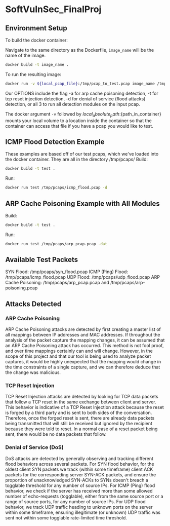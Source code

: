 # SoftVulnSec_FinalProj

## Environment Setup
To build the docker container:

Navigate to the same directory as the Dockerfile, ```image_name``` will be the name of the image.
```bash
docker build -t image_name .
```
To run the resulting image:  
```bash
docker run -v ${local_pcap_file}:/tmp/pcap_to_test.pcap image_name /tmp/pcap_to_test.pcap [OPTIONS]
```

Our OPTIONS include the flag -a for arp cache poisoning detection, -t for tcp reset injection detection, -d for denial of service (flood attacks) detection, or all 3 to run all detection modules on the input pcap.

The docker argument ```-v``` followed by ${local_absolute_path}:${path_in_container} mounts your local volume to a location inside the container so that the container can access that file if you have a pcap you would like to test.

## ICMP Flood Detection Example
These examples are based off of our test pcaps, which we've loaded into the docker container. They are all in the directory /tmp/pcaps/
Build: 
```bash
docker build -t test .
```
Run: 
```bash
docker run test /tmp/pcaps/icmp_flood.pcap -d
```

## ARP Cache Poisoning Example with All Modules
Build: 
```bash
docker build -t test .
```
Run: 
```bash
docker run test /tmp/pcaps/arp_pcap.pcap -dat
```
## Available Test Packets
SYN Flood: /tmp/pcaps/syn_flood.pcap
ICMP (Ping) Flood: /tmp/pcaps/icmp_flood.pcap
UDP Flood: /tmp/pcaps/udp_flood.pcap
ARP Cache Poisoning: /tmp/pcaps/arp_pcap.pcap and /tmp/pcaps/arp-poisoning.pcap

## Attacks Detected
### ARP Cache Poisoning
ARP Cache Poisoning attacks are detected by first creating a master list of all mappings between IP addresses and MAC addresses. If throughout the analysis of the packet capture the mapping changes, it can be assumed that an ARP Cache Poisoning attack has occurred. This method is not fool proof, and over time mappings certainly can and will change. However, in the scope of this project and that our tool is being used to analyze packet captures, it would be highly unexpected that the mapping would change in the time constraints of a single capture, and we can therefore deduce that the change was malicious.

### TCP Reset Injection
TCP Reset Injection attacks are detected by looking for TCP data packets that follow a TCP reset in the same exchange between client and server. This behavior is indicative of a TCP Reset Injection attack because the reset is forged by a third party and is sent to both sides of the conversation. Therefore, once the forged reset is sent, there are already data packets being transmitted that will still be received but ignored by the recipient because they were told to reset. In a normal case of a reset packet being sent, there would be no data packets that follow.

### Denial of Service (DoS)
DoS attacks are detected by generally observing and tracking different flood behaviors across several packets. For SYN flood behavior, for the oldest client SYN packets we track (within some timeframe) client ACK packets for the corresponding server SYN-ACK packets, and ensure the proportion of unacknowledged SYN-ACKs to SYNs doesn't breach a togglable threshold for any number of source IPs. For ICMP (Ping) flood behavior, we check if the server has received more than some allowed number of echo-requests (togglable), either from the same source port or a range of source ports, for any number of source IPs. For UDP flood behavior, we track UDP traffic heading to unknown ports on the server within some timeframe, ensuring illegitimate (or unknown) UDP traffic was sent not within some togglable rate-limited time threshold.
